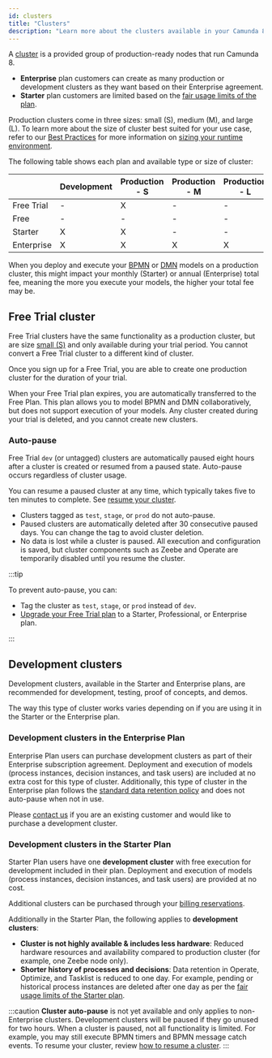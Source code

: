 ```yaml
---
id: clusters
title: "Clusters"
description: "Learn more about the clusters available in your Camunda 8 plan."
---
```


A [cluster](../../guides/create-cluster.md) is a provided group of production-ready nodes that run Camunda 8.

- **Enterprise** plan customers can create as many production or development clusters as they want based on their Enterprise agreement.
- **Starter** plan customers are limited based on the [fair usage limits of the plan](https://camunda.com/legal/fair-usage-limits-for-starter-plan/).

Production clusters come in three sizes: small (S), medium (M), and large (L). To learn more about the size of cluster best suited for your use case, refer to our [Best Practices](/components/best-practices/best-practices-overview.md) for more information on [sizing your runtime environment](/components/best-practices/architecture/sizing-your-environment.md#sizing-your-runtime-environment).

The following table shows each plan and available type or size of cluster:

|            | Development | Production - S | Production - M | Production - L |
| ---------- | ----------- | -------------- | -------------- | -------------- |
| Free Trial | \-          | X              | \-             | \-             |
| Free       | \-          | \-             | \-             | \-             |
| Starter    | X           | X              | \-             | \-             |
| Enterprise | X           | X              | X              | X              |

When you deploy and execute your [BPMN](/components/modeler/bpmn/bpmn.md) or [DMN](/components/modeler/dmn/dmn.md) models on a production cluster, this might impact your monthly (Starter) or annual (Enterprise) total fee, meaning the more you execute your models, the higher your total fee may be.

## Free Trial cluster

Free Trial clusters have the same functionality as a production cluster, but are size [small (S)](/components/best-practices/architecture/sizing-your-environment.md#camunda-8-saas) and only available during your trial period. You cannot convert a Free Trial cluster to a different kind of cluster.

Once you sign up for a Free Trial, you are able to create one production cluster for the duration of your trial.

When your Free Trial plan expires, you are automatically transferred to the Free Plan. This plan allows you to model BPMN and DMN collaboratively, but does not support execution of your models. Any cluster created during your trial is deleted, and you cannot create new clusters.

### Auto-pause

Free Trial `dev` (or untagged) clusters are automatically paused eight hours after a cluster is created or resumed from a paused state. Auto-pause occurs regardless of cluster usage.

You can resume a paused cluster at any time, which typically takes five to ten minutes to complete. See [resume your cluster](/components/console/manage-clusters/resume-cluster.md/).

- Clusters tagged as `test`, `stage`, or `prod` do not auto-pause.
- Paused clusters are automatically deleted after 30 consecutive paused days. You can change the tag to avoid cluster deletion.
- No data is lost while a cluster is paused. All execution and configuration is saved, but cluster components such as Zeebe and Operate are temporarily disabled until you resume the cluster.

:::tip

To prevent auto-pause, you can:

- Tag the cluster as `test`, `stage`, or `prod` instead of `dev`.
- [Upgrade your Free Trial plan](https://camunda.com/pricing/) to a Starter, Professional, or Enterprise plan.

:::

## Development clusters

Development clusters, available in the Starter and Enterprise plans, are recommended for development, testing, proof of concepts, and demos.

The way this type of cluster works varies depending on if you are using it in the Starter or the Enterprise plan.

### Development clusters in the Enterprise Plan

Enterprise Plan users can purchase development clusters as part of their Enterprise subscription agreement. Deployment and execution of models (process instances, decision instances, and task users) are included at no extra cost for this type of cluster. Additionally, this type of cluster in the Enterprise plan follows the [standard data retention policy](/components/concepts/data-retention.md) and does not auto-pause when not in use.

Please [contact us](https://camunda.com/contact/) if you are an existing customer and would like to purchase a development cluster.

### Development clusters in the Starter Plan

Starter Plan users have one **development cluster** with free execution for development included in their plan. Deployment and execution of models (process instances, decision instances, and task users) are provided at no cost.

Additional clusters can be purchased through your [billing reservations](/components/console/manage-plan/update-billing-reservations.md).

Additionally in the Starter Plan, the following applies to **development clusters**:

- **Cluster is not highly available & includes less hardware**: Reduced hardware resources and availability compared to production cluster (for example, one Zeebe node only).
- **Shorter history of processes and decisions**: Data retention in Operate, Optimize, and Tasklist is reduced to one day. For example, pending or historical process instances are deleted after one day as per the [fair usage limits of the Starter plan](https://camunda.com/legal/fair-usage-limits-for-starter-plan/).

:::caution
**Cluster auto-pause** is not yet available and only applies to non-Enterprise clusters. Development clusters will be paused if they go unused for two hours. When a cluster is paused, not all functionality is limited. For example, you may still execute BPMN timers and BPMN message catch events. To resume your cluster, review [how to resume a cluster](/components/console/manage-clusters/manage-cluster.md#resume-a-cluster).
:::
